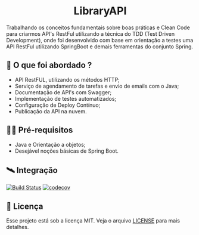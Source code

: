 
<h1 align="center">
  LibraryAPI
</h1>

<p align="left">Trabalhando os conceitos fundamentais sobre boas práticas e Clean Code para criarmos API's RestFul utilizando a técnica do TDD (Test Driven Development), onde foi desenvolvido com base em orientação a testes uma API RestFul utilizando SpringBoot e demais ferramentas do conjunto Spring.</p>

## 🚀 O que foi abordado ?

- API RestFUL, utilizando os métodos HTTP;
- Serviço de agendamento de tarefas e envio de emails com o Java;
- Documentação de API's com Swagger;
- Implementação de testes automatizados;
- Configuração de Deploy Contínuo;
- Publicação da API na nuvem.

## ✋🏻 Pré-requisitos

- Java e Orientação a objetos;
- Desejável noções básicas de Spring Boot.

## 🛰 Integração

[![Build Status](https://app.travis-ci.com/samuel-barbosa97/Library-API.svg?branch=main)](https://app.travis-ci.com/samuel-barbosa97/Library-API)
[![codecov](https://codecov.io/gh/samuel-barbosa97/Library-API/branch/main/graph/badge.svg?token=DCD2COAV3G)](https://codecov.io/gh/samuel-barbosa97/Library-API)


## 📝 Licença

Esse projeto está sob a licença MIT. Veja o arquivo [LICENSE](LICENSE.md) para mais detalhes.
